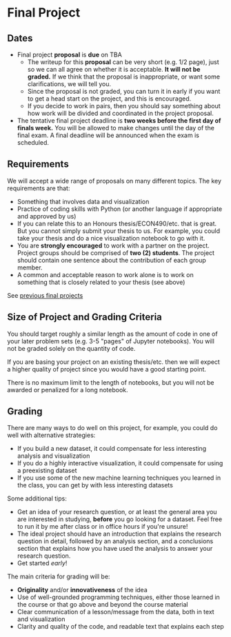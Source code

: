 # Final Project
## Dates
* Final project **proposal** is **due** on TBA
  * The writeup for this **proposal** can be very short (e.g. 1/2 page), just so we can all agree on whether it is acceptable.  **It will not be graded.**  If we think that the proposal is inappropriate, or want some clarifications, we will tell you.
  * Since the proposal is not graded, you can turn it in early if you want to get a head start on the project, and this is encouraged.
  * If you decide to work in pairs, then you should say something about how work will be divided and coordinated in the project proposal.
* The tentative final project deadline is **two weeks before the first day of finals week.** You will be allowed to make changes until the day of the final exam. A final deadline will be announced when the exam is scheduled.

## Requirements
We will accept a wide range of proposals on many different topics.  The key requirements are that:
* Something that involves data and visualization
* Practice of coding skills with Python (or another language if appropriate and approved by us)
* If you can relate this to an Honours thesis/ECON490/etc. that is great. But you cannot simply submit your thesis to us. For example, you could take your thesis and do a nice visualization notebook to go with it.
* You are **strongly encouraged** to work with a partner on the project. Project groups should be comprised of **two (2) students**. The project should contain one sentence about the contribution of each group member.
* A common and acceptable reason to work alone is to work on something that is closely related to your thesis (see above)
  
See [previous final projects](https://datascience.quantecon.org/theme/projects.html)

## Size of Project and Grading Criteria
You should target roughly a similar length as the amount of code in one of your later problem sets (e.g. 3-5 "pages" of Jupyter notebooks).  You will not be graded solely on the quantity of code.

If you are basing your project on an existing thesis/etc. then we will expect a higher quality of project since you would have a good starting point.

There is no maximum limit to the length of notebooks, but you will not be awarded or penalized for a long notebook.

## Grading

There are many ways to do well on this project, for example, you could do well with alternative strategies:
* If you build a new dataset, it could compensate for less interesting analysis and visualization
* If you do a highly interactive visualization, it could compensate for using a preexisting dataset
* If you use some of the new machine learning techniques you learned in the class, you can get by with less interesting datasets

Some additional tips:
* Get an idea of your research question, or at least the general area you are interested in studying, **before** you go looking for a dataset. Feel free to run it by me after class or in office hours if you're unsure!
* The ideal project should have an introduction that explains the research question in detail, followed by an analysis section, and a conclusions section that explains how you have used the analysis to answer your research question.
* Get started *early*!

The main criteria for grading will be:
* **Originality** and/or **innovativeness** of the idea
* Use of well-grounded programming techniques, either those learned in the course or that go above and beyond the course material
* Clear communication of a lesson/message from the data, both in text and visualization
* Clarity and quality of the code, and readable text that explains each step
